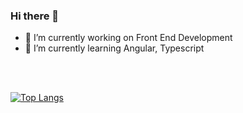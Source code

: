 ### Hi there 👋

- 🔭 I’m currently working on Front End Development
- 🌱 I’m currently learning Angular, Typescript

<br><br>


[![Top Langs](https://github-readme-stats.vercel.app/api/top-langs/?username=raphaelnb&layout=compact&theme=tokyonight)](https://github.com/raphaelnb/github-readme-stats)
